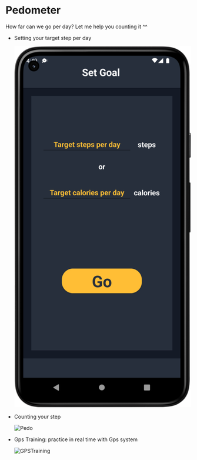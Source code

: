 # Pedometer
How far can we go per day? Let me help you counting it ^^

- Setting your target step per day

  ![](UserTarget.png)

- Counting your step

  ![Pedo](https://user-images.githubusercontent.com/80594990/188041197-7f0b5f37-0928-49a9-ac9c-2ecd7b42d6cd.png)

- Gps Training: practice in real time with Gps system

  ![GPSTraining](https://user-images.githubusercontent.com/80594990/188041303-9a6990d8-96fd-4750-ae96-7ff77d3de85f.png)
